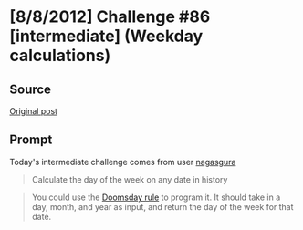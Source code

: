 # [8/8/2012] Challenge #86 [intermediate] (Weekday calculations)

## Source

[Original post](https://old.reddit.com/r/dailyprogrammer/comments/xx97s/882012_challenge_86_intermediate_weekday/)

## Prompt

Today's intermediate challenge comes from user [nagasgura](http://www.reddit.com/r/dailyprogrammer_ideas/comments/xx3cq/intermediate_calculate_the_day_of_the_week_on_any/)

>Calculate the day of the week on any date in history

>You could use the [Doomsday rule](http://en.wikipedia.org/wiki/Doomsday_rule) to program it. It should take in a day, month, and year as input, and return the day of the week for that date.
